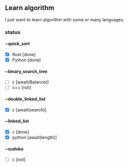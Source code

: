 ## Learn algorithm

I just want to learn algorithm with some or many languages.

### status

#### ~quick_sort
- [x] Rust      [done]
- [x] Python    [done]

#### ~binary_search_tree
- [ ] c         [await(Balance)]
- [ ] c++       [not]

#### ~double_linked_list
- [x] c         [await(search)]

#### ~linked_list
- [x] c         [done]
- [x] python    [await(length)]

#### ~sudoku
- [ ] c         [not]